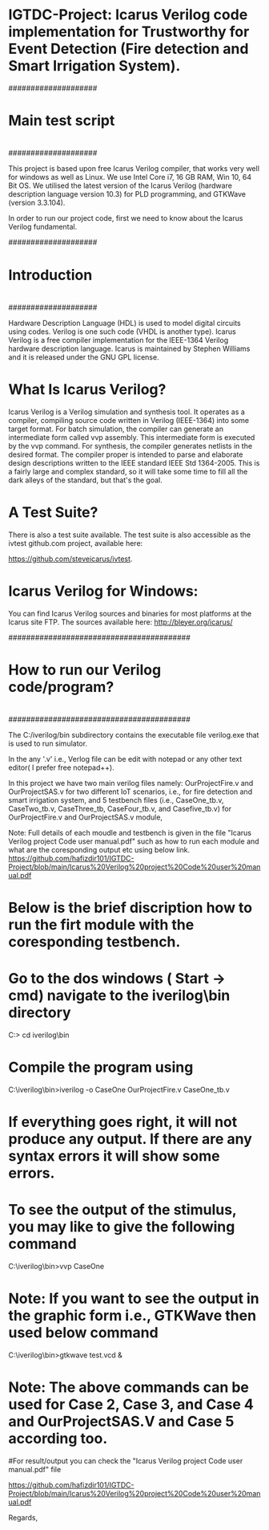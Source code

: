 # IGTDC-Project: Icarus Verilog code implementation for Trustworthy for Event Detection (Fire detection and Smart Irrigation System).

####################
#
# Main test script
#
####################

This project is based upon free Icarus Verilog compiler, that works very well for windows as well as Linux. We use Intel Core i7, 16 GB RAM, Win 10, 64 Bit OS. We utilised the latest version of the Icarus Verilog (hardware description language version 10.3) for PLD programming, and GTKWave (version 3.3.104).

In order to run our project code, first we need to know about the Icarus Verilog fundamental.

####################
#
# Introduction
#
####################

Hardware Description Language (HDL) is used to model digital circuits using codes. Verilog is one such code (VHDL is another type). Icarus Verilog is a
free compiler implementation for the IEEE-1364 Verilog hardware description language. Icarus is maintained by Stephen Williams and it is released under
the GNU GPL license.

# What Is Icarus Verilog?

Icarus Verilog is a Verilog simulation and synthesis tool. It operates as a compiler, compiling source code written in Verilog (IEEE-1364) into some
target format. For batch simulation, the compiler can generate an intermediate form called vvp assembly. This intermediate form is executed 
by the vvp command. For synthesis, the compiler generates netlists in the desired format. The compiler proper is intended to parse and elaborate
design descriptions written to the IEEE standard IEEE Std 1364-2005. This is a fairly large and complex standard, so it will take some time to fill all the
dark alleys of the standard, but that's the goal.

# A Test Suite?

There is also a test suite available. The test suite is also accessible as the
ivtest github.com project, available here:

<https://github.com/steveicarus/ivtest>.

# Icarus Verilog for Windows:

You can find Icarus Verilog sources and binaries for most platforms at
the Icarus site FTP. The sources available here:
http://bleyer.org/icarus/


#########################################
#
# How to run our Verilog code/program?
#
#########################################

The C:/iverilog/bin subdirectory contains the executable file verilog.exe that is used to run
simulator.

In the any '.v' i.e., Verlog file can be edit with notepad or any
other text editor( I prefer free notepad++). 

In this project we have two main verilog files namely: OurProjectFire.v and OurProjectSAS.v for two different IoT scenarios, i.e., for fire detection and smart
irrigation system, and 5 testbench files (i.e., CaseOne_tb.v, CaseTwo_tb.v, CaseThree_tb, CaseFour_tb.v, and Casefive_tb.v) for OurProjectFire.v and OurProjectSAS.v module, 

Note: Full details of each moudle and testbench is given in the file "Icarus Verilog project Code user manual.pdf" such as how to run each module and what are the coresponding output etc using below link.
https://github.com/hafizdir101/IGTDC-Project/blob/main/Icarus%20Verilog%20project%20Code%20user%20manual.pdf

# Below is the brief discription how to run the firt module with the coresponding testbench.

# Go to the dos windows ( Start -> cmd) navigate to the iverilog\bin directory

C:\> cd iverilog\bin

# Compile the program using

C:\iverilog\bin>iverilog -o CaseOne OurProjectFire.v CaseOne_tb.v

# If everything goes right, it will not produce any output. If there are any syntax errors it will show some errors.

# To see the output of the stimulus, you may like to give the following command

C:\iverilog\bin>vvp CaseOne

# Note: If you want to see the output in the graphic form i.e., GTKWave then used below command

C:\iverilog\bin>gtkwave test.vcd &


# Note: The above commands can be used for Case 2, Case 3, and Case 4 and OurProjectSAS.V and Case 5 according too.


#For result/output you can check the "Icarus Verilog project Code user manual.pdf" file

https://github.com/hafizdir101/IGTDC-Project/blob/main/Icarus%20Verilog%20project%20Code%20user%20manual.pdf




Regards,
